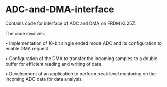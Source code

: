 # ADC-and-DMA-interface

Contains code for interface of ADC and DMA on FRDM KL25Z.

The code involves:

 • Implementation of 16-bit single ended mode ADC and its configuration to enable DMA request.
 
 • Configuration of the DMA to transfer the incoming samples to a double buffer for efficient reading and writing of data.
 
 • Development of an application to perform peak level mentoring on the incoming ADC data for data analysis.
